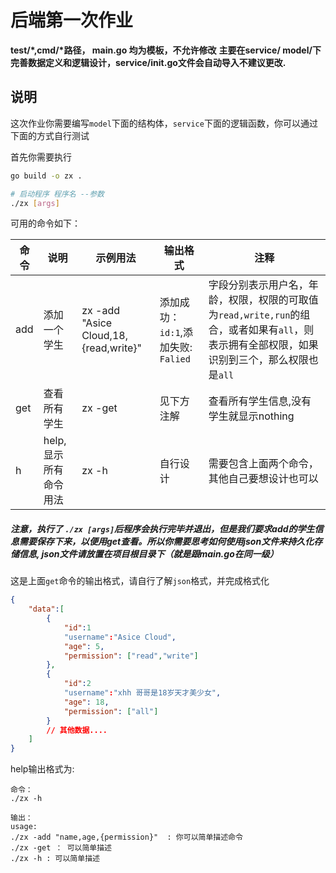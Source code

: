 # 后端第一次作业

**test/\*,cmd/\*路径， main.go 均为模板，不允许修改**
**主要在service/ model/下完善数据定义和逻辑设计，service/init.go文件会自动导入不建议更改.**

## 说明

这次作业你需要编写`model`下面的结构体，`service`下面的逻辑函数，你可以通过下面的方式自行测试

首先你需要执行
```bash
go build -o zx .

# 启动程序 程序名 --参数
./zx [args]
```

可用的命令如下：

|命令|说明|示例用法|输出格式|注释|
|--|--|--|--|--|
|add|添加一个学生|zx -add "Asice Cloud,18,{read,write}"|添加成功：`id:1`,添加失败: `Falied`|字段分别表示用户名，年龄，权限，权限的可取值为`read,write,run`的组合，或者如果有`all`，则表示拥有全部权限，如果识别到三个，那么权限也是`all`|
|get|查看所有学生|zx -get|见下方注解|查看所有学生信息,没有学生就显示nothing|
|h|help,显示所有命令用法|zx -h|自行设计|需要包含上面两个命令，其他自己要想设计也可以|

##### 注意，执行了 `./zx [args]`后程序会执行完毕并退出，但是我们要求add的学生信息需要保存下来，以便用get查看。所以你需要思考如何使用json文件来持久化存储信息, json文件请放置在项目根目录下（就是跟main.go在同一级）

这是上面`get`命令的输出格式，请自行了解`json`格式，并完成格式化

```json
{
    "data":[
        {
            "id":1
            "username":"Asice Cloud",
            "age": 5,
            "permission": ["read","write"]
        },
        {
            "id":2
            "username":"xhh 哥哥是18岁天才美少女",
            "age": 18,
            "permission": ["all"]
        }
        // 其他数据....
    ]
}
```

help输出格式为:
```
命令：
./zx -h

输出：
usage:
./zx -add "name,age,{permission}"  : 你可以简单描述命令
./zx -get ： 可以简单描述
./zx -h : 可以简单描述
```



